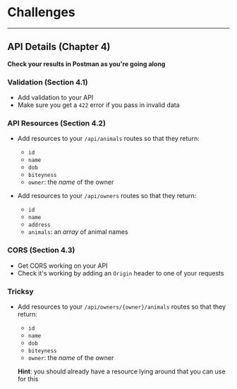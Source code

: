 # Challenges

---

## API Details (Chapter 4)

**Check your results in Postman as you're going along**

### Validation (Section 4.1)

- Add validation to your API
- Make sure you get a `422` error if you pass in invalid data

### API Resources (Section 4.2)

- Add resources to your `/api/animals` routes so that they return:
    - `id`
    - `name`
    - `dob`
    - `biteyness`
    - `owner`: the *name* of the owner

- Add resources to your `/api/owners` routes so that they return:
    - `id`
    - `name`
    - `address`
    - `animals`: an *array* of animal names

### CORS (Section 4.3)

- Get CORS working on your API
- Check it's working by adding an `Origin` header to one of your requests


### Tricksy

- Add resources to your `/api/owners/{owner}/animals` routes so that they return:
    - `id`
    - `name`
    - `dob`
    - `biteyness`
    - `owner`: the *name* of the owner

    **Hint**: you should already have a resource lying around that you can use for this
